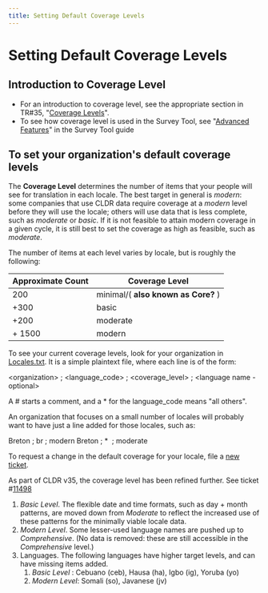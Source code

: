 ```yaml
---
title: Setting Default Coverage Levels
---
```

# Setting Default Coverage Levels

## Introduction to Coverage Level

- For an introduction to coverage level, see the appropriate section in TR\#35, "[Coverage Levels](https://www.unicode.org/reports/tr35/tr35-info.html#Coverage_Levels)".
- To see how coverage level is used in the Survey Tool, see "[Advanced Features](/translation/getting-started/guide#TOC-Advanced-Features)" in the Survey Tool guide

## To set your organization's default coverage levels

The **Coverage Level** determines the number of items that your people will see for translation in each locale. The best target in general is *modern*: some companies that use CLDR data require coverage at a *modern* level before they will use the locale; others will use data that is less complete, such as *moderate* or *basic*. If it is not feasible to attain modern coverage in a given cycle, it is still best to set the coverage as high as feasible, such as *moderate*. 

The number of items at each level varies by locale, but is roughly the following:

| Approximate Count | Coverage Level |
|---|---|
| 200 | minimal/( **also known as Core?** ) |
| +300 | basic |
| +200 | moderate |
| + 1500 | modern |

To see your current coverage levels, look for your organization in [Locales.txt](https://github.com/unicode-org/cldr/blob/main/tools/cldr-code/src/main/resources/org/unicode/cldr/util/data/Locales.txt). It is a simple plaintext file, where each line is of the form:

\<organization\> ; \<language\_code\> ; \<coverage\_level\> ; \<language name \- optional\>

A \# starts a comment, and a \* for the language\_code means "all others".

An organization that focuses on a small number of locales will probably want to have just a line added for those locales, such as: 

Breton ; br ; modern Breton ; \*  ; moderate

To request a change in the default coverage for your locale, file a [new ticket](/index/bug-reports#TOC-Filing-a-Ticket).

As part of CLDR v35, the coverage level has been refined further. See ticket \#[11498](https://unicode-org.atlassian.net/browse/CLDR-11498)

1. *Basic Level*. The flexible date and time formats, such as day \+ month patterns, are moved down from *Moderate* to reflect the increased use of these patterns for the minimally viable locale data.
2. *Modern Level*. Some lesser\-used language names are pushed up to *Comprehensive*. (No data is removed: these are still accessible in the *Comprehensive* level.)
3. Languages. The following languages have higher target levels, and can have missing items added.
	1. *Basic Level* : Cebuano (ceb), Hausa (ha), Igbo (ig), Yoruba (yo)
	2. *Modern Level*: Somali (so), Javanese (jv)

